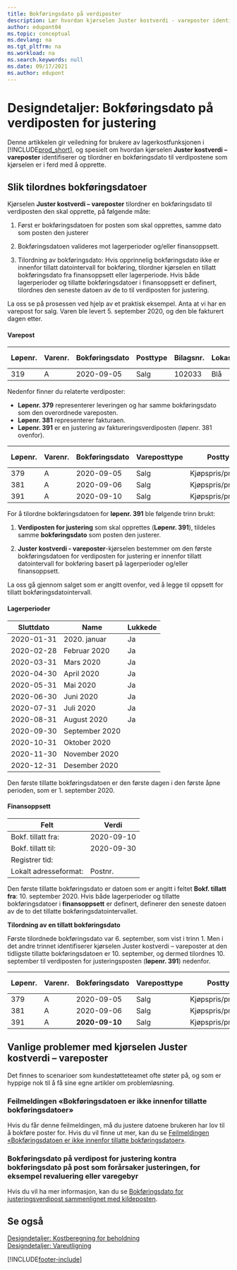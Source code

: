```yaml
---
title: Bokføringsdato på verdiposter
description: Lær hvordan kjørselen Juster kostverdi - vareposter identifiserer og tilordner en bokføringsdato til verdipostene som kjørselen skal opprette.
author: edupont04
ms.topic: conceptual
ms.devlang: na
ms.tgt_pltfrm: na
ms.workload: na
ms.search.keywords: null
ms.date: 09/17/2021
ms.author: edupont
---
```

# <a name="design-details-posting-date-on-adjustment-value-entry"></a>Designdetaljer: Bokføringsdato på verdiposten for justering

Denne artikkelen gir veiledning for brukere av lagerkostfunksjonen i [!INCLUDE[prod_short](includes/prod_short.md)], og spesielt om hvordan kjørselen **Juster kostverdi – vareposter** identifiserer og tilordner en bokføringsdato til verdipostene som kjørselen er i ferd med å opprette.

## <a name="how-posting-dates-are-assigned"></a>Slik tilordnes bokføringsdatoer

Kjørselen **Juster kostverdi – vareposter** tilordner en bokføringsdato til verdiposten den skal opprette, på følgende måte:  

1. Først er bokføringsdatoen for posten som skal opprettes, samme dato som posten den justerer  

2. Bokføringsdatoen valideres mot lagerperioder og/eller finansoppsett.  

3. Tilordning av bokføringsdato: Hvis opprinnelig bokføringsdato ikke er innenfor tillatt datointervall for bokføring, tilordner kjørselen en tillatt bokføringsdato fra finansoppsett eller lagerperiode. Hvis både lagerperioder og tillatte bokføringsdatoer i finansoppsett er definert, tilordnes den seneste datoen av de to til verdiposten for justering.  

La oss se på prosessen ved hjelp av et praktisk eksempel. Anta at vi har en varepost for salg. Varen ble levert 5. september 2020, og den ble fakturert dagen etter.  

#### <a name="item-ledger-entry"></a>Varepost

|Løpenr.  |Varenr.  |Bokføringsdato  |Posttype  | Bilagsnr. |Lokasjonskode  |Antall  |Kostbeløp (faktisk)  |Fakturert antall  |Restantall  |
|---------|---------|---------|---------|---------|---------|---------|---------|---------|---------|
|319     |A         |2020-09-05     |  Salg       |102033     |  Blå       | -1    |    –11     |-1     |    0     |

Nedenfor finner du relaterte verdiposter:

- **Løpenr. 379** representerer leveringen og har samme bokføringsdato som den overordnede vareposten.  
- **Løpenr. 381** representerer fakturaen.  
- **Løpenr. 391** er en justering av faktureringsverdiposten (løpenr. 381 ovenfor).  

|Løpenr.  |Varenr.  |Bokføringsdato  |Vareposttype  |Posttype  |Bilagsnr.  |Varepostnr.  |Lokasjonskode  |Varepostantall  |Fakturert antall  |Kostbeløp (faktisk)  |Kostbeløp (forventet)  |Justering  |Utligningspost  |Kildekode  |
|---------|---------|---------|---------|---------|---------|---------|---------|---------|---------|--------|---------|---------|---------|---------|
|379     |  A       |    2020-09-05     |    Salg     | Kjøpspris/prod.kost   | 102033        |319     | Blå        | -1       |0         |  0       |     -10   |Nei   |0    |Salg          |
|381     |  A       |    2020-09-06     |    Salg     | Kjøpspris/prod.kost   | 103022        |319     | Blå        |  0       |-1        |-10       |    10     | Nei  |0      |       Salg   |
|391     |  A       |    2020-09-10     |    Salg     | Kjøpspris/prod.kost   | 103022        |319     | Blå        |  0       |0         |-1        |    0     |Ja   |    181   | LAGERJUST   |

For å tilordne bokføringsdatoen for **løpenr. 391** ble følgende trinn brukt:

1. **Verdiposten for justering** som skal opprettes (**Løpenr. 391**), tildeles samme **bokføringsdato** som posten den justerer.

2. **Juster kostverdi - vareposter**-kjørselen bestemmer om den første bokføringsdatoen for verdiposten for justering er innenfor tillatt datointervall for bokføring basert på lagerperioder og/eller finansoppsett.  

La oss gå gjennom salget som er angitt ovenfor, ved å legge til oppsett for tillatt bokføringsdatointervall.  
  
#### <a name="inventory-periods"></a>Lagerperioder

|Sluttdato  |Name  |Lukkede  |
|---------|---------|---------|
|2020-01-31     |2020. januar      |  Ja    |
|2020-02-28     |Februar 2020     |  Ja    |
|2020-03-31     |Mars 2020        |  Ja    |
|2020-04-30     |April 2020        |  Ja    |
|2020-05-31     |Mai   2020        |  Ja    |
|2020-06-30     |Juni   2020       |  Ja    |
|2020-07-31     |Juli  2020        |  Ja    |
|2020-08-31     |August   2020     |  Ja    |
|2020-09-30     |September   2020  |         |
|2020-10-31     |Oktober   2020    |         |
|2020-11-30     |November   2020   |         |
|2020-12-31     |Desember   2020   |         |

Den første tillatte bokføringsdatoen er den første dagen i den første åpne perioden, som er 1. september 2020.  

#### <a name="general-ledger-setup"></a>Finansoppsett

|Felt|Verdi  |
|---------|---------|
|Bokf. tillatt fra:  |  2020-09-10      |
|Bokf. tillatt til:    |  2020-09-30      |
|Registrer tid:       |         |
|Lokalt adresseformat:|   Postnr.      |  

Den første tillatte bokføringsdato er datoen som er angitt i feltet **Bokf. tillatt fra**: 10. september 2020. Hvis både lagerperioder og tillatte bokføringsdatoer i **finansoppsett** er definert, definerer den seneste datoen av de to det tillatte bokføringsdatointervallet.  

**Tilordning av en tillatt bokføringsdato**  

Første tilordnede bokføringsdato var 6. september, som vist i trinn 1. Men i det andre trinnet identifiserer kjørselen Juster kostverdi – vareposter at den tidligste tillatte bokføringsdatoen er 10. september, og dermed tilordnes 10. september til verdiposten for justeringsposten (**løpenr. 391**) nedenfor.  


|Løpenr.  |Varenr.  |Bokføringsdato  |Vareposttype  |Posttype  |Bilagsnr.  |Varepostnr.  |Lokasjonskode  |Varepostantall  |Fakturert antall  |Kostbeløp (faktisk)  |Kostbeløp (forventet)  |Justering  |Utligningspost  |Kildekode  |
|---------|---------|---------|---------|---------|---------|---------|---------|---------|---------|---------|---------|---------|---------|---------|
|379     |  A       |    2020-09-05     |    Salg     | Kjøpspris/prod.kost   | 102033        |319     | Blå        | -1       |0         |  0       |     -10   |Nei   |0    |Salg          |
|381     |  A       |    2020-09-06     |    Salg     | Kjøpspris/prod.kost   | 103022        |319     | Blå        |  0       |-1        |-10       |    10     | Nei  |0      |       Salg   |
|391     |  A       |    **2020-09-10**     |    Salg     | Kjøpspris/prod.kost   | 103022        |319     | Blå        |  0       |0         |-1        |    0     |Ja   |    181   | LAGERJUST   |

## <a name="common-problems-with-the-adjust-cost---item-entries-batch-job"></a>Vanlige problemer med kjørselen Juster kostverdi – vareposter

Det finnes to scenarioer som kundestøtteteamet ofte støter på, og som er hyppige nok til å få sine egne artikler om problemløsning.

### <a name="error-message-posting-date-is-not-within-your-range-of-allowed-posting-dates"></a>Feilmeldingen «Bokføringsdatoen er ikke innenfor tillatte bokføringsdatoer»

Hvis du får denne feilmeldingen, må du justere datoene brukeren har lov til å bokføre poster for. Hvis du vil finne ut mer, kan du se [Feilmeldingen «Bokføringsdatoen er ikke innenfor tillatte bokføringsdatoer»](design-details-inventory-adjustment-value-entry-allowed-posting-dates.md).

### <a name="posting-date-on-adjustment-value-entry-versus-posting-date-on-entry-causing-the-adjustment-such-as-revaluation-or-item-charge"></a>Bokføringsdato på verdipost for justering kontra bokføringsdato på post som forårsaker justeringen, for eksempel revaluering eller varegebyr

Hvis du vil ha mer informasjon, kan du se [Bokføringsdato for justeringsverdipost sammenlignet med kildeposten](design-details-inventory-adjustment-value-entry-source-entry.md).

## <a name="see-also"></a>Se også

[Designdetaljer: Kostberegning for beholdning](design-details-inventory-costing.md)  
[Designdetaljer: Vareutligning](design-details-item-application.md)  

[!INCLUDE[footer-include](includes/footer-banner.md)]
